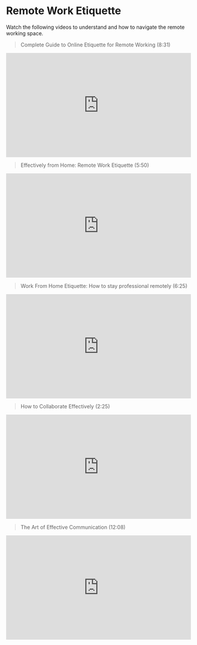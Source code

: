 # Remote Work Etiquette

<aside>
Watch the following videos to understand and how to navigate the remote working space.
</aside>

> Complete Guide to Online Etiquette for Remote Working (8:31)

<div style="position: relative; padding-bottom: 56.25%; height: 0;"><iframe width="560" height="315" src="https://www.youtube.com/embed/SG83Nsmw5iI" title="A Complete Guide to Online Etiquette for Remote Working" frameborder="0" allow="accelerometer; autoplay; clipboard-write; encrypted-media; gyroscope; picture-in-picture; web-share" allowfullscreen style="position: absolute; top: 0; left: 0; width: 100%; height: 100%;"></iframe></div>

> Effectively from Home: Remote Work Etiquette (5:50)

<div style="position: relative; padding-bottom: 56.25%; height: 0;"><iframe width="560" height="315" src="https://www.youtube.com/embed/BKVQQe1DHLY" title="Working Effectively from Home: Remote Work Etiquette" frameborder="0" allow="accelerometer; autoplay; clipboard-write; encrypted-media; gyroscope; picture-in-picture; web-share" allowfullscreen style="position: absolute; top: 0; left: 0; width: 100%; height: 100%;"></iframe></div>

> Work From Home Etiquette: How to stay professional remotely (6:25)

<div style="position: relative; padding-bottom: 56.25%; height: 0;"><iframe width="560" height="315" src="https://www.youtube.com/embed/MfCeUrzz2q0" title="Work From Home Etiquette: How to stay professional remotely!" frameborder="0" allow="accelerometer; autoplay; clipboard-write; encrypted-media; gyroscope; picture-in-picture; web-share" allowfullscreen style="position: absolute; top: 0; left: 0; width: 100%; height: 100%;"></iframe></div>

> How to Collaborate Effectively (2:25)

<div style="position: relative; padding-bottom: 56.25%; height: 0;"><iframe width="560" height="315" src="https://www.youtube.com/embed/vradYqcXfGQ" title="How to Collaborate Effectively If Your Team Is Remote (The Explainer)" frameborder="0" allow="accelerometer; autoplay; clipboard-write; encrypted-media; gyroscope; picture-in-picture; web-share" allowfullscreen style="position: absolute; top: 0; left: 0; width: 100%; height: 100%;"></iframe></div>

> The Art of Effective Communication (12:08)

<div style="position: relative; padding-bottom: 56.25%; height: 0;"><iframe width="560" height="315" src="https://www.youtube.com/embed/2Yw6dFQBklA" title="The Art of Effective Communication | Marcus Alexander Velazquez | TEDxWolcottSchool" frameborder="0" allow="accelerometer; autoplay; clipboard-write; encrypted-media; gyroscope; picture-in-picture; web-share" allowfullscreen style="position: absolute; top: 0; left: 0; width: 100%; height: 100%;"></iframe></div>